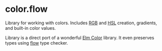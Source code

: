 # color.flow

Library for working with colors. Includes [RGB][] and [HSL][] creation, gradients, and built-in color values.

Library is a direct port of a wonderful [Elm Color][Elm color] library. It even preserves types using [flow][] type checker.

[RGB]:https://en.wikipedia.org/wiki/RGB_color_model
[HSL]:https://en.wikipedia.org/wiki/RGB_color_model
[Elm Color]:http://package.elm-lang.org/packages/elm-lang/core/2.1.0/Color
[flow]:http://flowtype.org
